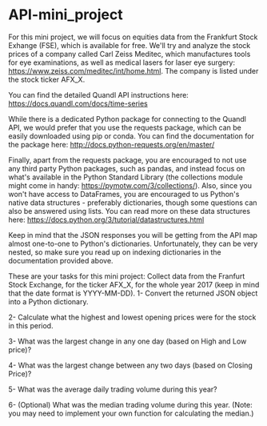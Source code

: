 # API-mini_project
For this mini project, we will focus on equities data from the Frankfurt Stock Exhange (FSE), which is available for free. We'll try and analyze the stock prices of a company called Carl Zeiss Meditec, which manufactures tools for eye examinations, as well as medical lasers for laser eye surgery: https://www.zeiss.com/meditec/int/home.html. The company is listed under the stock ticker AFX_X.

You can find the detailed Quandl API instructions here: https://docs.quandl.com/docs/time-series

While there is a dedicated Python package for connecting to the Quandl API, we would prefer that you use the requests package, which can be easily downloaded using pip or conda. You can find the documentation for the package here: http://docs.python-requests.org/en/master/ 

Finally, apart from the requests package, you are encouraged to not use any third party Python packages, such as pandas, and instead focus on what's available in the Python Standard Library (the collections module might come in handy: https://pymotw.com/3/collections/). Also, since you won't have access to DataFrames, you are encouraged to us Python's native data structures - preferably dictionaries, though some questions can also be answered using lists. You can read more on these data structures here: https://docs.python.org/3/tutorial/datastructures.html

Keep in mind that the JSON responses you will be getting from the API map almost one-to-one to Python's dictionaries. Unfortunately, they can be very nested, so make sure you read up on indexing dictionaries in the documentation provided above.

These are your tasks for this mini project:
Collect data from the Franfurt Stock Exchange, for the ticker AFX_X, for the whole year 2017 (keep in mind that the date format is YYYY-MM-DD).
1- Convert the returned JSON object into a Python dictionary.

2- Calculate what the highest and lowest opening prices were for the stock in this period.

3- What was the largest change in any one day (based on High and Low price)?

4- What was the largest change between any two days (based on Closing Price)?

5- What was the average daily trading volume during this year?

6- (Optional) What was the median trading volume during this year. (Note: you may need to implement your own function for calculating the median.)
